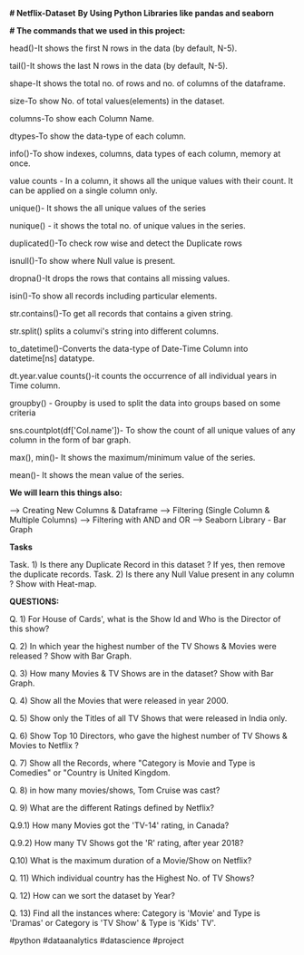 **# Netflix-Dataset**
**By Using Python Libraries like pandas and seaborn**

**# The commands that we used in this project:**

head()-It shows the first N rows in the data (by default, N-5).

tail()-It shows the last N rows in the data (by default, N-5).

shape-It shows the total no. of rows and no. of columns of the dataframe.

size-To show No. of total values(elements) in the dataset.

columns-To show each Column Name.

dtypes-To show the data-type of each column.

info()-To show indexes, columns, data types of each column, memory at once.

value counts - In a column, it shows all the unique values with their count. It can be applied on a single column only.

unique()- It shows the all unique values of the series

nunique() - it shows the total no. of unique values in the series.

duplicated()-To check row wise and detect the Duplicate rows

isnull()-To show where Null value is present.

dropna()-It drops the rows that contains all missing values.

isin()-To show all records including particular elements.

str.contains()-To get all records that contains a given string.

str.split() splits a columvi's string into different columns.

to_datetime()-Converts the data-type of Date-Time Column into datetime[ns] datatype.

dt.year.value counts()-it counts the occurrence of all individual years in Time column.

groupby() - Groupby is used to split the data into groups based on some criteria

sns.countplot(df['Col.name'])- To show the count of all unique values of any column in the form of bar graph.

max(), min()- It shows the maximum/minimum value of the series.

mean()- It shows the mean value of the series.


**We will learn this things also:**

--> Creating New Columns & Dataframe
--> Filtering (Single Column & Multiple Columns)
--> Filtering with AND and OR
--> Seaborn Library - Bar Graph

**Tasks**

Task. 1) Is there any Duplicate Record in this dataset ? If yes, then remove the duplicate records.
Task. 2) Is there any Null Value present in any column ? Show with Heat-map.

**QUESTIONS:**

Q. 1) For House of Cards', what is the Show Id and Who is the Director of this show?

Q. 2) In which year the highest number of the TV Shows & Movies were released ? Show with Bar Graph.

Q. 3) How many Movies & TV Shows are in the dataset? Show with Bar Graph.

Q. 4) Show all the Movies that were released in year 2000.

Q. 5) Show only the Titles of all TV Shows that were released in India only.

Q. 6) Show Top 10 Directors, who gave the highest number of TV Shows & Movies to Netflix ?

Q. 7) Show all the Records, where "Category is Movie and Type is Comedies" or "Country is United Kingdom.

Q. 8) in how many movies/shows, Tom Cruise was cast?

Q. 9) What are the different Ratings defined by Netflix?

Q.9.1) How many Movies got the 'TV-14' rating, in Canada?

Q.9.2) How many TV Shows got the 'R' rating, after year 2018?

Q.10) What is the maximum duration of a Movie/Show on Netflix?

Q. 11) Which individual country has the Highest No. of TV Shows?

Q. 12) How can we sort the dataset by Year?

Q. 13) Find all the instances where: Category is 'Movie' and Type is 'Dramas' or Category is 'TV Show' & Type is 'Kids' TV'.

#python #dataanalytics #datascience #project
